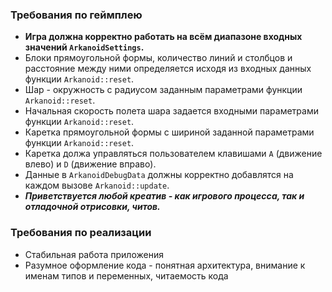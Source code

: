 ### Требования по геймплею
 - **Игра должна корректно работать на всём диапазоне входных значений `ArkanoidSettings`.**
 - Блоки прямоугольной формы, количество линий и столбцов и расстояние между ними определяется исходя из входных данных функции `Arkanoid::reset`.
 - Шар - окружность с радиусом заданным параметрами функции `Arkanoid::reset`.
 - Начальная скорость полета шара задается входными параметрами функции `Arkanoid::reset`.
 - Каретка прямоугольной формы с шириной заданной параметрами функции `Arkanoid::reset`. 
 - Каретка должа управляться пользователем клавишами `A` (движение влево) и `D` (движение вправо).
 - Данные в `ArkanoidDebugData` должны корректно добавлятся на каждом вызове `Arkanoid::update`.
 - ***Приветствуется любой креатив - как игрового процесса, так и отладочной отрисовки, читов.***
 
### Требования по реализации
 - Стабильная работа приложения
 - Разумное оформление кода - понятная архитектура, внимание к именам типов и переменных, читаемость кода
